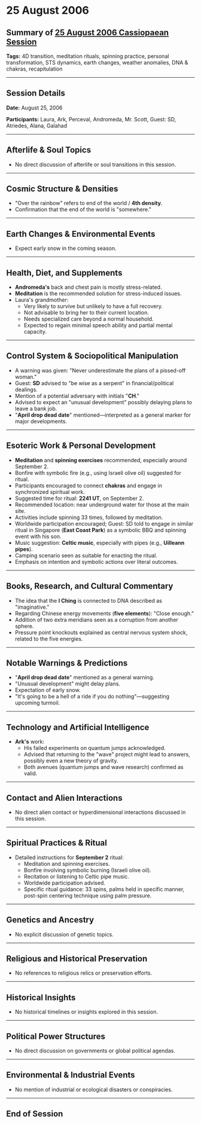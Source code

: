 # 25 August 2006

## Summary of [25 August 2006 Cassiopaean Session](https://cassiopaea.org/forum/threads/session-25-august-2006.20280/)

**Tags:** 4D transition, meditation rituals, spinning practice, personal transformation, STS dynamics, earth changes, weather anomalies, DNA & chakras, recapitulation

---

## Session Details

**Date:** August 25, 2006

**Participants:** Laura, Ark, Perceval, Andromeda, Mr. Scott, Guest: SD, Atriedes, Alana, Galahad

---

## Afterlife & Soul Topics

- No direct discussion of afterlife or soul transitions in this session.

---

## Cosmic Structure & Densities

- "Over the rainbow" refers to end of the world / **4th density**.
- Confirmation that the end of the world is "somewhere."

---

## Earth Changes & Environmental Events

- Expect early snow in the coming season.

---

## Health, Diet, and Supplements

- **Andromeda's** back and chest pain is mostly stress-related.
- **Meditation** is the recommended solution for stress-induced issues.
- Laura's grandmother:
    - Very likely to survive but unlikely to have a full recovery.
    - Not advisable to bring her to their current location.
    - Needs specialized care beyond a normal household.
    - Expected to regain minimal speech ability and partial mental capacity.

---

## Control System & Sociopolitical Manipulation

- A warning was given: "Never underestimate the plans of a pissed-off woman."
- Guest: **SD** advised to "be wise as a serpent" in financial/political dealings.
- Mention of a potential adversary with initials "**CH**."
- Advised to expect an "unusual development" possibly delaying plans to leave a bank job.
- "**April drop dead date**" mentioned—interpreted as a general marker for major developments.

---

## Esoteric Work & Personal Development

- **Meditation** and **spinning exercises** recommended, especially around September 2.
- Bonfire with symbolic fire (e.g., using Israeli olive oil) suggested for ritual.
- Participants encouraged to connect **chakras** and engage in synchronized spiritual work.
- Suggested time for ritual: **2241 UT**, on September 2.
- Recommended location: near underground water for those at the main site.
- Activities include spinning 33 times, followed by meditation.
- Worldwide participation encouraged; Guest: SD told to engage in similar ritual in Singapore (**East Coast Park**) as a symbolic BBQ and spinning event with his son.
- Music suggestion: **Celtic music**, especially with pipes (e.g., **Uilleann pipes**).
- Camping scenario seen as suitable for enacting the ritual.
- Emphasis on intention and symbolic actions over literal outcomes.

---

## Books, Research, and Cultural Commentary

- The idea that the **I Ching** is connected to DNA described as "imaginative."
- Regarding Chinese energy movements (**five elements**): "Close enough."
- Addition of two extra meridians seen as a corruption from another sphere.
- Pressure point knockouts explained as central nervous system shock, related to the five energies.

---

## Notable Warnings & Predictions

- "**April drop dead date**" mentioned as a general warning.
- "Unusual development" might delay plans.
- Expectation of early snow.
- "It's going to be a hell of a ride if you do nothing"—suggesting upcoming turmoil.

---

## Technology and Artificial Intelligence

- **Ark's** work:
    - His failed experiments on quantum jumps acknowledged.
    - Advised that returning to the "wave" project might lead to answers, possibly even a new theory of gravity.
    - Both avenues (quantum jumps and wave research) confirmed as valid.

---

## Contact and Alien Interactions

- No direct alien contact or hyperdimensional interactions discussed in this session.

---

## Spiritual Practices & Ritual

- Detailed instructions for **September 2** ritual:
    - Meditation and spinning exercises.
    - Bonfire involving symbolic burning (Israeli olive oil).
    - Recitation or listening to Celtic pipe music.
    - Worldwide participation advised.
    - Specific ritual guidance: 33 spins, palms held in specific manner, post-spin centering technique using palm pressure.

---

## Genetics and Ancestry

- No explicit discussion of genetic topics.

---

## Religious and Historical Preservation

- No references to religious relics or preservation efforts.

---

## Historical Insights

- No historical timelines or insights explored in this session.

---

## Political Power Structures

- No direct discussion on governments or global political agendas.

---

## Environmental & Industrial Events

- No mention of industrial or ecological disasters or conspiracies.

---

## End of Session